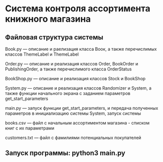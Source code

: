 # Система контроля ассортимента книжного магазина

## Файловая структура системы

Book.py — описание и раелизация класса Воок, а также перечислимых классов ThemeLabel и ThemeLabel

Order.py — описание и реализация классов Order, BookOrder и PublishingOrder, а также перечислимого класса OrderStatus

BookShop.py — описание и реализация классов Stock и BookShop

System.py — описание и реализация классов Randomizer и System, а также функции начального экрана с заданием параметров get_start_parameters

main.py — запуск функции get_start_parameters, и передача полученных параметров в инициализацию системы System, запуск системы

books.csv — файл с начальным ассортиментом магазина - списком книг с их параметрами

customers.txt — файл с фамилиями потенциальных покупателей

## Запуск программы:  python3 main.py

